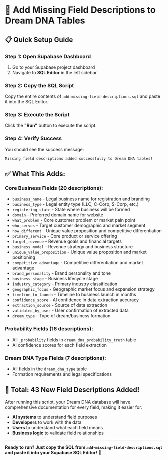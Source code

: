 # 🚀 Add Missing Field Descriptions to Dream DNA Tables

## 📋 **Quick Setup Guide**

### **Step 1: Open Supabase Dashboard**
1. Go to your Supabase project dashboard
2. Navigate to **SQL Editor** in the left sidebar

### **Step 2: Copy the SQL Script**
Copy the entire contents of `add-missing-field-descriptions.sql` and paste it into the SQL Editor.

### **Step 3: Execute the Script**
Click the **"Run"** button to execute the script.

### **Step 4: Verify Success**
You should see the success message:
```
Missing field descriptions added successfully to Dream DNA tables!
```

## ✅ **What This Adds:**

### **Core Business Fields (20 descriptions):**
- `business_name` - Legal business name for registration and branding
- `business_type` - Legal entity type (LLC, C-Corp, S-Corp, etc.)
- `registering_state` - State where business will be formed
- `domain` - Preferred domain name for website
- `what_problem` - Core customer problem or market pain point
- `who_serves` - Target customer demographic and market segment
- `how_different` - Unique value proposition and competitive differentiation
- `primary_service` - Core product or service offering
- `target_revenue` - Revenue goals and financial targets
- `business_model` - Revenue strategy and business structure
- `unique_value_proposition` - Unique value proposition and market positioning
- `competitive_advantage` - Competitive differentiation and market advantage
- `brand_personality` - Brand personality and tone
- `business_stage` - Business lifecycle stage
- `industry_category` - Primary industry classification
- `geographic_focus` - Geographic market focus and expansion strategy
- `timeline_to_launch` - Timeline to business launch in months
- `confidence_score` - AI confidence in data extraction accuracy
- `extraction_source` - Source of data extraction
- `validated_by_user` - User confirmation of extracted data
- `dream_type` - Type of dream/business formation

### **Probability Fields (16 descriptions):**
- All `_probability` fields in `dream_dna_probability_truth` table
- AI confidence scores for each field extraction

### **Dream DNA Type Fields (7 descriptions):**
- All fields in the `dream_dna_type` table
- Formation requirements and legal specifications

## 🎯 **Total: 43 New Field Descriptions Added!**

After running this script, your Dream DNA database will have comprehensive documentation for every field, making it easier for:
- **AI systems** to understand field purposes
- **Developers** to work with the data
- **Users** to understand what each field means
- **Business logic** to validate field relationships

---

**Ready to run? Just copy the SQL from `add-missing-field-descriptions.sql` and paste it into your Supabase SQL Editor!** 🚀
